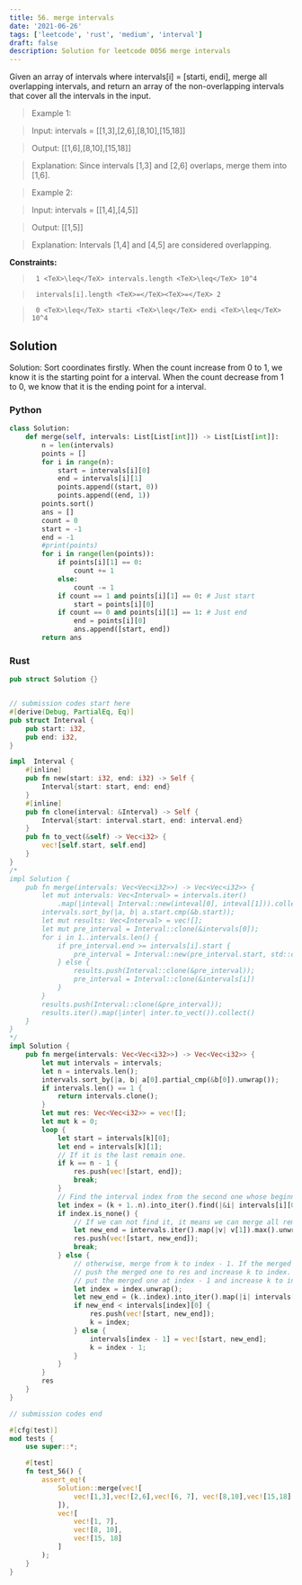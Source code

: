 ```yaml
---
title: 56. merge intervals
date: '2021-06-26'
tags: ['leetcode', 'rust', 'medium', 'interval']
draft: false
description: Solution for leetcode 0056 merge intervals
---
```


 

  Given an array of intervals where intervals[i] <TeX>=</TeX> [starti, endi], merge all overlapping intervals, and return an array of the non-overlapping intervals that cover all the intervals in the input.

   

 >   Example 1:

  

 >   Input: intervals <TeX>=</TeX> [[1,3],[2,6],[8,10],[15,18]]

 >   Output: [[1,6],[8,10],[15,18]]

 >   Explanation: Since intervals [1,3] and [2,6] overlaps, merge them into [1,6].

  

 >   Example 2:

  

 >   Input: intervals <TeX>=</TeX> [[1,4],[4,5]]

 >   Output: [[1,5]]

 >   Explanation: Intervals [1,4] and [4,5] are considered overlapping.

  

   

  **Constraints:**

  

 >   	1 <TeX>\leq</TeX> intervals.length <TeX>\leq</TeX> 10^4

 >   	intervals[i].length <TeX>=</TeX><TeX>=</TeX> 2

 >   	0 <TeX>\leq</TeX> starti <TeX>\leq</TeX> endi <TeX>\leq</TeX> 10^4


## Solution
Solution: Sort coordinates firstly.  When the count increase from 0 to 1, we know it is the starting point for a interval. When the count decrease from 1 to 0, we know that it is the ending point for a interval. 
### Python
```python
class Solution:
    def merge(self, intervals: List[List[int]]) -> List[List[int]]:
        n = len(intervals)
        points = []
        for i in range(n):
            start = intervals[i][0]
            end = intervals[i][1]
            points.append((start, 0))
            points.append((end, 1))
        points.sort()
        ans = []
        count = 0
        start = -1
        end = -1
        #print(points)
        for i in range(len(points)):
            if points[i][1] == 0:
                count += 1
            else:
                count -= 1
            if count == 1 and points[i][1] == 0: # Just start
                start = points[i][0]
            if count == 0 and points[i][1] == 1: # Just end
                end = points[i][0]
                ans.append([start, end])
        return ans
```
### Rust
```rust
pub struct Solution {}


// submission codes start here
#[derive(Debug, PartialEq, Eq)]
pub struct Interval {
    pub start: i32, 
    pub end: i32,
}

impl  Interval {
    #[inline]
    pub fn new(start: i32, end: i32) -> Self {
        Interval{start: start, end: end}
    }
    #[inline]
    pub fn clone(interval: &Interval) -> Self {
        Interval{start: interval.start, end: interval.end}
    }
    pub fn to_vect(&self) -> Vec<i32> {
        vec![self.start, self.end]
    }
}
/*
impl Solution {
    pub fn merge(intervals: Vec<Vec<i32>>) -> Vec<Vec<i32>> {
        let mut intervals: Vec<Interval> = intervals.iter()
            .map(|inteval| Interval::new(inteval[0], inteval[1])).collect();
        intervals.sort_by(|a, b| a.start.cmp(&b.start));
        let mut results: Vec<Interval> = vec![];
        let mut pre_interval = Interval::clone(&intervals[0]);
        for i in 1..intervals.len() {
            if pre_interval.end >= intervals[i].start {
                pre_interval = Interval::new(pre_interval.start, std::cmp::max(pre_interval.end, intervals[i].end));
            } else {
                results.push(Interval::clone(&pre_interval));
                pre_interval = Interval::clone(&intervals[i])
            }
        }
        results.push(Interval::clone(&pre_interval));
        results.iter().map(|inter| inter.to_vect()).collect()
    }
}
*/
impl Solution {
    pub fn merge(intervals: Vec<Vec<i32>>) -> Vec<Vec<i32>> {
        let mut intervals = intervals;
        let n = intervals.len();
        intervals.sort_by(|a, b| a[0].partial_cmp(&b[0]).unwrap());
        if intervals.len() == 1 {
            return intervals.clone();
        }
        let mut res: Vec<Vec<i32>> = vec![];
        let mut k = 0;
        loop {
            let start = intervals[k][0];
            let end = intervals[k][1];
            // If it is the last remain one.
            if k == n - 1 {
                res.push(vec![start, end]);
                break;
            }
            // Find the interval index from the second one whose beginning is larger than the end the first one. 
            let index = (k + 1..n).into_iter().find(|&i| intervals[i][0] > end);
            if index.is_none() {
                // If we can not find it, it means we can merge all remaining intervals to one and break out. 
                let new_end = intervals.iter().map(|v| v[1]).max().unwrap();
                res.push(vec![start, new_end]);
                break;
            } else {
                // otherwise, merge from k to index - 1. If the merged one is not intersecting with the one at index, 
                // push the merged one to res and increase k to index. If the merged one is intersect with the interval at index, 
                // put the merged one at index - 1 and increase k to index - 1. 
                let index = index.unwrap();
                let new_end = (k..index).into_iter().map(|i| intervals[i][1]).max().unwrap();
                if new_end < intervals[index][0] {
                    res.push(vec![start, new_end]);
                    k = index;
                } else {
                    intervals[index - 1] = vec![start, new_end];
                    k = index - 1;    
                }
            }
        }
        res
    }
}

// submission codes end

#[cfg(test)]
mod tests {
    use super::*;

    #[test]
    fn test_56() {
        assert_eq!(
            Solution::merge(vec![
                vec![1,3],vec![2,6],vec![6, 7], vec![8,10],vec![15,18]
            ]),
            vec![
                vec![1, 7],
                vec![8, 10],
                vec![15, 18]
            ]
        );
    }
}

```
